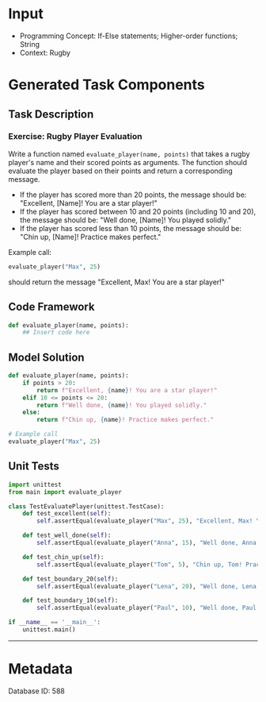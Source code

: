 # Input
- Programming Concept: If-Else statements; Higher-order functions; String
- Context: Rugby

# Generated Task Components
## Task Description
### Exercise: Rugby Player Evaluation

Write a function named `evaluate_player(name, points)` that takes a rugby player's name and their scored points as arguments. The function should evaluate the player based on their points and return a corresponding message.

- If the player has scored more than 20 points, the message should be: "Excellent, [Name]! You are a star player!"
- If the player has scored between 10 and 20 points (including 10 and 20), the message should be: "Well done, [Name]! You played solidly."
- If the player has scored less than 10 points, the message should be: "Chin up, [Name]! Practice makes perfect."

Example call:
```python
evaluate_player("Max", 25)
```
should return the message "Excellent, Max! You are a star player!"

## Code Framework
```python
def evaluate_player(name, points):
    ## Insert code here

```

## Model Solution
```python
def evaluate_player(name, points):
    if points > 20:
        return f"Excellent, {name}! You are a star player!"
    elif 10 <= points <= 20:
        return f"Well done, {name}! You played solidly."
    else:
        return f"Chin up, {name}! Practice makes perfect."

# Example call
evaluate_player("Max", 25)
```

## Unit Tests
```python
import unittest
from main import evaluate_player

class TestEvaluatePlayer(unittest.TestCase):
    def test_excellent(self):
        self.assertEqual(evaluate_player("Max", 25), "Excellent, Max! You are a star player!")

    def test_well_done(self):
        self.assertEqual(evaluate_player("Anna", 15), "Well done, Anna! You played solidly.")

    def test_chin_up(self):
        self.assertEqual(evaluate_player("Tom", 5), "Chin up, Tom! Practice makes perfect.")

    def test_boundary_20(self):
        self.assertEqual(evaluate_player("Lena", 20), "Well done, Lena! You played solidly.")

    def test_boundary_10(self):
        self.assertEqual(evaluate_player("Paul", 10), "Well done, Paul! You played solidly.")

if __name__ == '__main__':
    unittest.main()
```
___
# Metadata
Database ID: 588
